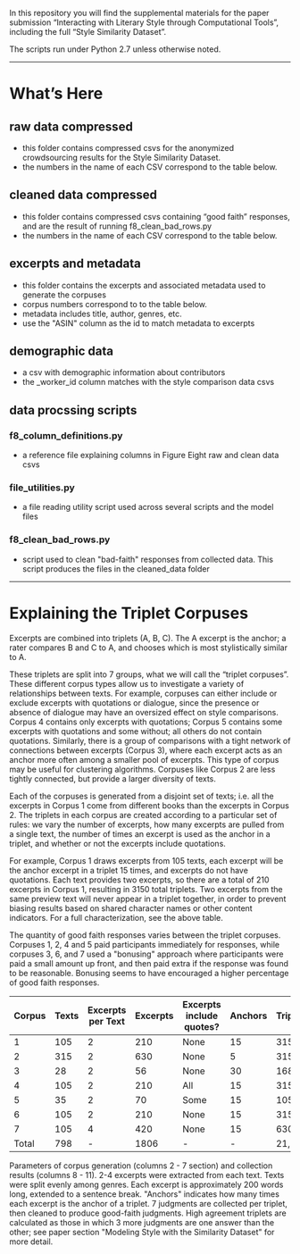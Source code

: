 
In this repository you will find the supplemental materials for the paper submission “Interacting with Literary Style through Computational Tools”, including the full “Style Similarity Dataset”. 

The scripts run under Python 2.7 unless otherwise noted.  

************

# What’s Here


## raw data compressed
- this folder contains compressed csvs for the anonymized crowdsourcing results for the Style Similarity Dataset.
- the numbers in the name of each CSV correspond to the table below.  

## cleaned data compressed
- this folder contains compressed  csvs containing “good faith” responses, and are the result of running  f8\_clean\_bad\_rows.py  
- the numbers in the name of each CSV correspond to the table below. 

## excerpts and metadata
- this folder contains the excerpts and associated metadata used to generate the corpuses
- corpus numbers correspond to to the table below.
- metadata includes title, author, genres, etc.
- use the "ASIN" column as the id to match metadata to excerpts

## demographic data
- a csv with demographic information about contributors
- the \_worker\_id column matches with the style comparison data csvs

## data procssing scripts
### f8\_column\_definitions.py 
- a reference file explaining columns in Figure Eight raw and clean data csvs 

### file\_utilities.py
- a file reading utility script used across several scripts and the model files
	
### f8\_clean\_bad\_rows.py
- script used to clean "bad-faith" responses from collected data.  This script produces the files in the cleaned\_data folder


************

# Explaining the Triplet Corpuses

Excerpts are combined into triplets (A, B, C).  The A excerpt is the anchor; a rater compares B and C to A, and chooses which is most stylistically similar to A.

These triplets are split into 7 groups, what we will call the “triplet corpuses”. These different corpus types allow us to investigate a variety of relationships between texts.  For example, corpuses can either include or exclude excerpts with quotations or dialogue, since the presence or absence of dialogue may have an oversized effect on style comparisons. Corpus 4 contains only excerpts with quotations; Corpus 5 contains some excerpts with quotations and some without; all others do not contain quotations. Similarly, there is a group of comparisons with a tight network of connections between excerpts (Corpus 3), where each excerpt acts as an anchor more often among a smaller pool of excerpts. This type of corpus may be useful for clustering algorithms. Corpuses like Corpus 2 are less tightly connected, but provide a larger diversity of texts. 

Each of the corpuses is generated from a disjoint set of texts; i.e. all the excerpts in Corpus 1 come from different books than the excerpts in Corpus 2. The triplets in each corpus are created according to a particular set of rules: we vary the number of excerpts, how many excerpts are pulled from a single text, the number of times an excerpt is used as the anchor in a triplet, and whether or not the excerpts include quotations. 

For example, Corpus 1 draws excerpts from 105 texts, each excerpt will be the anchor excerpt in a triplet 15 times, and excerpts do not have quotations. Each text provides two excerpts, so there are a total of 210 excerpts in Corpus 1, resulting in 3150 total triplets. Two excerpts from the same preview text will never appear in a triplet together, in order to prevent biasing results based on shared character names or other content indicators. For a full characterization, see the above table. 

The quantity of good faith responses varies between the triplet corpuses.  Corpuses 1, 2, 4 and 5 paid participants immediately for responses, while corpuses 3, 6, and 7 used a "bonusing" approach where participants were paid a small amount up front, and then paid extra if the response was found to be reasonable.  Bonusing seems to have encouraged a higher percentage of good faith responses. 

|  Corpus | Texts  | Excerpts per Text  |  Excerpts |  Excerpts include quotes? | Anchors | Triplets | Collected Judgments | Good-Faith Judgments | Good-Faith Yield | High-Agreement Triplets |
|---|---|---|---|---|---|---|---|---|---|---|
|1 | 105 | 2 | 210 | None | 15 | 3150 | 21375 | 3741 | 18% | 240 | 
|2 | 315 | 2 | 630 |  None | 5 | 3150  | 22050 | 2985 | 14% | 118 | 
|3 | 28 | 2 | 56 | None | 30 | 1680  | 11775 | 11089 | 94% | 883 | 
|4 | 105 | 2 | 210 |  All | 15 | 3150  | 22050 | 2315 | 10%  | 52 | 
|5 | 35 | 2| 70 | Some | 15 | 1050 | 7320 | 1445 | 20% | 92 | 
|6  | 105 | 2 | 210 | None | 15 | 3150 | 22050 | 18055 | 82% | 1644 | 
|7  | 105 | 4 | 420 | None | 15 | 6300 | 44100 | 26431 | 60% |  2133 | 
|Total  | 798 | -  | 1806 | - | -  | 21,630 | 150,720 | 66,061 | 44% | 5,162 | 

Parameters of corpus generation (columns 2 - 7 section) and collection results (columns 8 - 11). 2-4 excerpts were extracted from each text. Texts were split evenly among genres. Each excerpt is approximately 200 words long, extended to a sentence break. "Anchors" indicates how many times each excerpt is the anchor of a triplet. 7 judgments are collected per triplet, then cleaned to produce good-faith judgments. High agreement triplets are calculated as those in which 3 more judgments are one answer than the other; see paper section "Modeling Style with the Similarity Dataset" for more detail.
